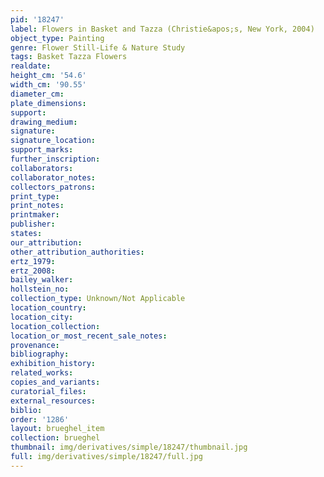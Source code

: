 ```yaml
---
pid: '18247'
label: Flowers in Basket and Tazza (Christie&apos;s, New York, 2004)
object_type: Painting
genre: Flower Still-Life & Nature Study
tags: Basket Tazza Flowers
realdate: 
height_cm: '54.6'
width_cm: '90.55'
diameter_cm: 
plate_dimensions: 
support: 
drawing_medium: 
signature: 
signature_location: 
support_marks: 
further_inscription: 
collaborators: 
collaborator_notes: 
collectors_patrons: 
print_type: 
print_notes: 
printmaker: 
publisher: 
states: 
our_attribution: 
other_attribution_authorities: 
ertz_1979: 
ertz_2008: 
bailey_walker: 
hollstein_no: 
collection_type: Unknown/Not Applicable
location_country: 
location_city: 
location_collection: 
location_or_most_recent_sale_notes: 
provenance: 
bibliography: 
exhibition_history: 
related_works: 
copies_and_variants: 
curatorial_files: 
external_resources: 
biblio: 
order: '1286'
layout: brueghel_item
collection: brueghel
thumbnail: img/derivatives/simple/18247/thumbnail.jpg
full: img/derivatives/simple/18247/full.jpg
---
```

